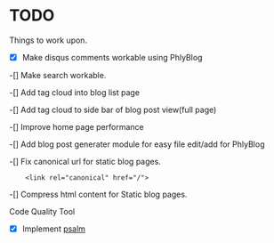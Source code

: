 # TODO


Things to work upon.

-[x] Make disqus comments workable using PhlyBlog

-[] Make search workable.

-[] Add tag cloud into blog list page

-[] Add tag cloud to side bar of blog post view(full page)

-[] Improve home page performance

-[] Add blog post generater module for easy file edit/add for PhlyBlog

-[] Fix canonical url for static blog pages.
    
        <link rel="canonical" href="/">
-[] Compress html content for Static blog pages.

Code Quality Tool

-[x] Implement [psalm](!https://github.com/vimeo/psalm) 
 



